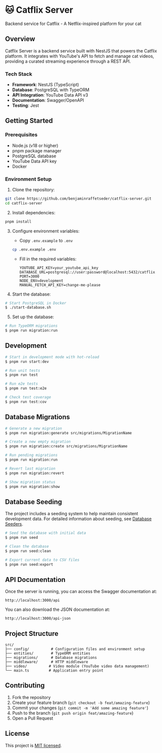 
# 🐱 Catflix Server

Backend service for Catflix - A Netflix-inspired platform for your cat

## Overview

Catflix Server is a backend service built with NestJS that powers the Catflix platform. It integrates with YouTube's API to fetch and manage cat videos, providing a curated streaming experience through a REST API.

### Tech Stack

- **Framework**: NestJS (TypeScript)
- **Database**: PostgreSQL with TypeORM
- **API Integration**: YouTube Data API v3
- **Documentation**: Swagger/OpenAPI
- **Testing**: Jest

## Getting Started

### Prerequisites

- Node.js (v18 or higher)
- pnpm package manager
- PostgreSQL database
- YouTube Data API key
- Docker

### Environment Setup

1. Clone the repository:

```bash
git clone https://github.com/benjaminraffetseder/catflix-server.git
cd catflix-server
```

2. Install dependencies:

```bash
pnpm install
```

3. Configure environment variables:
   - Copy `.env.example` to `.env`

   ```bash
   cp .env.example .env
   ```

   - Fill in the required variables:

     ```
     YOUTUBE_API_KEY=your_youtube_api_key
     DATABASE_URL=postgresql://user:password@localhost:5432/catflix
     PORT=3000
     NODE_ENV=development
     MANUAL_FETCH_API_KEY=change-me-please
     ```

4. Start the database:

```bash
# Start PostgreSQL in Docker
$ ./start-database.sh
```

5. Set up the database:

```bash
# Run TypeORM migrations
$ pnpm run migration:run
```

## Development

```bash
# Start in development mode with hot-reload
$ pnpm run start:dev

# Run unit tests
$ pnpm run test

# Run e2e tests
$ pnpm run test:e2e

# Check test coverage
$ pnpm run test:cov
```

## Database Migrations

```bash
# Generate a new migration
$ pnpm run migration:generate src/migrations/MigrationName

# Create a new empty migration
$ pnpm run migration:create src/migrations/MigrationName

# Run pending migrations
$ pnpm run migration:run

# Revert last migration
$ pnpm run migration:revert

# Show migration status
$ pnpm run migration:show
```

## Database Seeding

The project includes a seeding system to help maintain consistent development data. For detailed information about seeding, see [Database Seeders](src/database/seeders/README.md).

```bash
# Seed the database with initial data
$ pnpm run seed

# Clean the database
$ pnpm run seed:clean

# Export current data to CSV files
$ pnpm run seed:export
```

## API Documentation

Once the server is running, you can access the Swagger documentation at:

```
http://localhost:3000/api
```

You can also download the JSON documentation at:

```
http://localhost:3000/api-json
```

## Project Structure

```
src/
├── config/          # Configuration files and environment setup
├── entities/        # TypeORM entities
├── migrations/      # Database migrations
├── middleware/      # HTTP middleware
├── video/          # Video module (YouTube video data management)
└── main.ts         # Application entry point
```

## Contributing

1. Fork the repository
2. Create your feature branch (`git checkout -b feat/amazing-feature`)
3. Commit your changes (`git commit -m 'Add some amazing feature'`)
4. Push to the branch (`git push origin feat/amazing-feature`)
5. Open a Pull Request

## License

This project is [MIT licensed](LICENSE).
